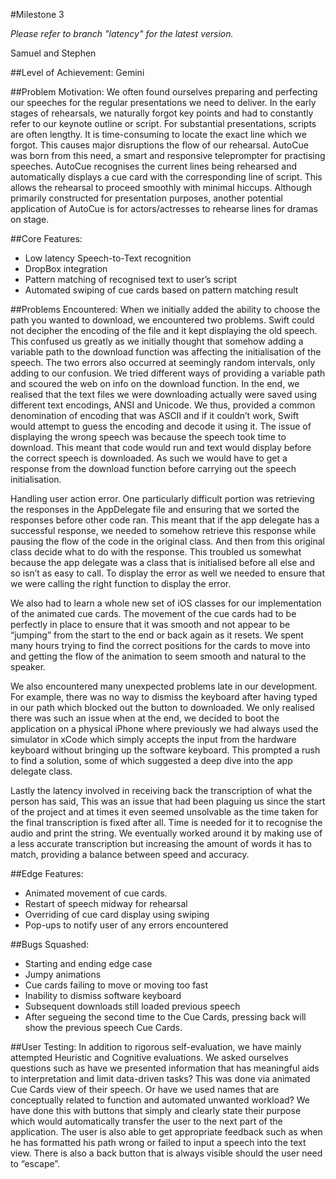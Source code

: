 #Milestone 3

*Please refer to branch "latency" for the latest version.*

Samuel and Stephen
 
##Level of Achievement: 
Gemini

##Problem Motivation:
We often found ourselves preparing and perfecting our speeches for the regular presentations we need to deliver. In the early stages of rehearsals, we naturally forgot key points and had to constantly refer to our keynote outline or script. For substantial presentations, scripts are often lengthy. It is time-consuming to locate the exact line which we forgot. This causes major disruptions the flow of our rehearsal. AutoCue was born from this need, a smart and responsive teleprompter for practising speeches. AutoCue recognises the current lines being rehearsed and automatically displays a cue card with the corresponding line of script. This allows the rehearsal to proceed smoothly with minimal hiccups. Although primarily constructed for presentation purposes, another potential application of AutoCue is for actors/actresses to rehearse lines for dramas on stage.

##Core Features:
- Low latency Speech-to-Text recognition
- DropBox integration
- Pattern matching of recognised text to user’s script
- Automated swiping of cue cards based on pattern matching result

##Problems Encountered:
When we initially added the ability to choose the path you wanted to download, we encountered two problems. Swift could not decipher the encoding of the file and it kept displaying the old speech. This confused us greatly as we initially thought that somehow adding a variable path to the download function was affecting the initialisation of the speech. The two errors also occurred at seemingly random  intervals, only adding to our confusion. We tried different ways of providing a variable path and scoured the web on info on the download function. In the end, we realised that the text files we were downloading actually were saved using different text encodings, ANSI and Unicode. We thus, provided a common denomination of encoding that was ASCII and if it couldn’t work, Swift would attempt to guess the encoding and decode it using it. The issue of displaying the wrong speech was because the speech took time to download. This meant that code would run and text would display before the correct speech is downloaded. As such we would have to get a response from the download function before carrying out the speech initialisation. 

Handling user action error. One particularly difficult portion was retrieving the responses in the AppDelegate file and ensuring that we sorted the responses before other code ran. This meant that if the app delegate has a successful response, we needed to somehow retrieve this response while pausing the flow of the code in the original class. And then from this original class decide what to do with the response. This troubled us somewhat because the app delegate was a class that is initialised before all else and so isn’t as easy to call. To display the error as well we needed to ensure that we were calling the right function to display the error. 

We also had to learn a whole new set of iOS classes for our implementation of the animated cue cards. The movement of the cue cards had to be perfectly in place to ensure that it was smooth and not appear to be “jumping” from the start to the end or back again as it resets. We spent many hours trying to find the correct positions for the cards to move into and getting the flow of the animation to seem smooth and natural to the speaker. 

We also encountered many unexpected problems late in our development. For example, there was no way to dismiss the keyboard after having typed in our path which blocked out the button to downloaded. We only realised there was such an issue when at the end, we decided to boot the application on a physical iPhone where previously we had always used the simulator in xCode which simply accepts the input from the hardware keyboard without bringing up the software keyboard. This prompted a rush to find a solution, some of which suggested a deep dive into the app delegate class. 

Lastly the latency involved in receiving back the transcription of what the person has said, This was an issue that had been plaguing us since the start of the project and at times it even seemed unsolvable as the time taken for the final transcription is fixed after all. Time is needed for it to recognise the audio and print the string. We eventually worked around it by making use of a less accurate transcription but increasing the amount of words it has to match, providing a balance between speed and accuracy. 


##Edge Features:
- Animated movement of cue cards.
- Restart of speech midway for rehearsal
- Overriding of cue card display using swiping
- Pop-ups to notify user of any errors encountered 


##Bugs Squashed: 
- Starting and ending edge case
- Jumpy animations
- Cue cards failing to move or moving too fast
- Inability to dismiss software keyboard
- Subsequent downloads still loaded previous speech
- After segueing the second time to the Cue Cards, pressing back will show the previous speech Cue Cards. 

##User Testing:
In addition to rigorous self-evaluation, we have mainly attempted Heuristic and Cognitive evaluations. We asked ourselves questions such as have we presented information that has meaningful aids to interpretation and limit data-driven tasks? This was done via animated Cue Cards view of their speech. Or have we used names that are conceptually related to function and automated unwanted workload? We have done this with buttons that simply and clearly state their purpose which would automatically transfer the user to the next part of the application. 
The user is also able to get appropriate feedback such as when he has formatted his path wrong or failed to input a speech into the text view. There is also a back button that is always visible should the user need to “escape”.

